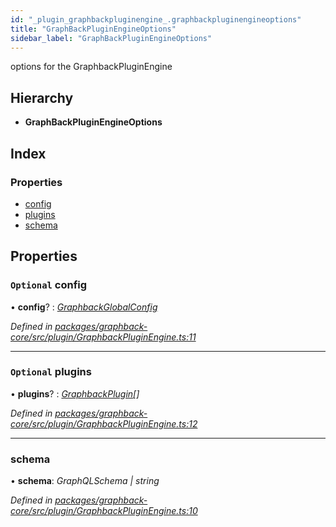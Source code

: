 ```yaml
---
id: "_plugin_graphbackpluginengine_.graphbackpluginengineoptions"
title: "GraphBackPluginEngineOptions"
sidebar_label: "GraphBackPluginEngineOptions"
---
```


options for the GraphbackPluginEngine

## Hierarchy

* **GraphBackPluginEngineOptions**

## Index

### Properties

* [config](_plugin_graphbackpluginengine_.graphbackpluginengineoptions.md#optional-config)
* [plugins](_plugin_graphbackpluginengine_.graphbackpluginengineoptions.md#optional-plugins)
* [schema](_plugin_graphbackpluginengine_.graphbackpluginengineoptions.md#schema)

## Properties

### `Optional` config

• **config**? : *[GraphbackGlobalConfig](_plugin_graphbackglobalconfig_.graphbackglobalconfig.md)*

*Defined in [packages/graphback-core/src/plugin/GraphbackPluginEngine.ts:11](https://github.com/aerogear/graphback/blob/bc616b51/packages/graphback-core/src/plugin/GraphbackPluginEngine.ts#L11)*

___

### `Optional` plugins

• **plugins**? : *[GraphbackPlugin](../classes/_plugin_graphbackplugin_.graphbackplugin.md)[]*

*Defined in [packages/graphback-core/src/plugin/GraphbackPluginEngine.ts:12](https://github.com/aerogear/graphback/blob/bc616b51/packages/graphback-core/src/plugin/GraphbackPluginEngine.ts#L12)*

___

###  schema

• **schema**: *GraphQLSchema | string*

*Defined in [packages/graphback-core/src/plugin/GraphbackPluginEngine.ts:10](https://github.com/aerogear/graphback/blob/bc616b51/packages/graphback-core/src/plugin/GraphbackPluginEngine.ts#L10)*

